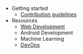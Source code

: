 * Getting started
  - [Contribution guidelines](../Contributing.md)
* Resources
  - [Web Development](./../pages/web-development-resources.md)
  - Android Development
  - Machine Learning
  - [DevOps](./../pages/devops-resources.md)

